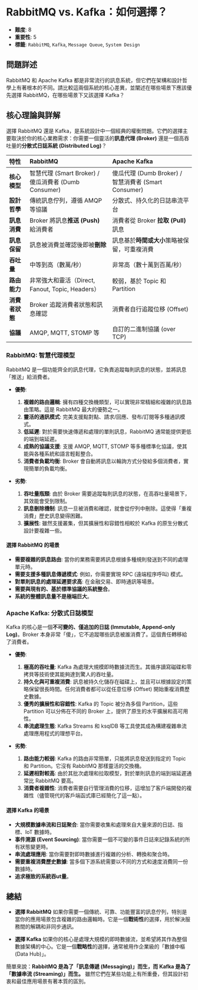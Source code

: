 # RabbitMQ vs. Kafka：如何選擇？

- **難度**: 8
- **重要性**: 5
- **標籤**: `RabbitMQ`, `Kafka`, `Message Queue`, `System Design`

## 問題詳述

RabbitMQ 和 Apache Kafka 都是非常流行的訊息系統，但它們在架構和設計哲學上有著根本的不同。請比較這兩個系統的核心差異，並闡述在哪些場景下應該優先選擇 RabbitMQ，在哪些場景下又該選擇 Kafka？

## 核心理論與詳解

選擇 RabbitMQ 還是 Kafka，是系統設計中一個經典的權衡問題。它們的選擇主要取決於你的核心業務需求：你需要一個靈活的**訊息代理 (Broker)** 還是一個高吞吐量的**分散式日誌系統 (Distributed Log)**？

| 特性 | RabbitMQ | Apache Kafka |
| :--- | :--- | :--- |
| **核心模型** | 智慧代理 (Smart Broker) / 傻瓜消費者 (Dumb Consumer) | 傻瓜代理 (Dumb Broker) / 智慧消費者 (Smart Consumer) |
| **設計哲學** | 傳統訊息佇列，遵循 AMQP 等協議 | 分散式、持久化的日誌串流平台 |
| **訊息消費** | Broker 將訊息**推送 (Push)** 給消費者 | 消費者從 Broker **拉取 (Pull)** 訊息 |
| **訊息保留** | 訊息被消費並確認後即被**刪除** | 訊息基於**時間或大小**策略被保留，可重複消費 |
| **吞吐量** | 中等到高（數萬/秒） | 非常高（數十萬到百萬/秒） |
| **路由能力** | 非常強大和靈活（Direct, Fanout, Topic, Headers） | 較弱，基於 Topic 和 Partition |
| **消費者狀態** | Broker 追蹤消費者狀態和訊息確認 | 消費者自行追蹤位移 (Offset) |
| **協議** | AMQP, MQTT, STOMP 等 | 自訂的二進制協議 (over TCP) |

### RabbitMQ: 智慧代理模型

RabbitMQ 是一個功能齊全的訊息代理，它負責追蹤每則訊息的狀態，並將訊息「推送」給消費者。

- **優勢**:
  1. **複雜的路由邏輯**: 擁有四種交換機類型，可以實現非常精細和複雜的訊息路由策略。這是 RabbitMQ 最大的優勢之一。
  2. **靈活的通訊模式**: 完美支援點對點、請求/回應、發布/訂閱等多種通訊模式。
  3. **低延遲**: 對於需要快速傳遞和處理的單則訊息，RabbitMQ 通常能提供更低的端到端延遲。
  4. **成熟的協議支援**: 支援 AMQP, MQTT, STOMP 等多種標準化協議，使其能與各種系統和語言輕鬆整合。
  5. **消費者負載均衡**: Broker 會自動將訊息以輪詢方式分發給多個消費者，實現簡單的負載均衡。

- **劣勢**:
  1. **吞吐量瓶頸**: 由於 Broker 需要追蹤每則訊息的狀態，在高吞吐量場景下，其效能會受到限制。
  2. **訊息刪除機制**: 訊息一旦被消費和確認，就會從佇列中刪除。這使得「重複消費」歷史訊息變得困難。
  3. **擴展性**: 雖然支援叢集，但其擴展性和容錯性相較於 Kafka 的原生分散式設計要複雜一些。

#### 選擇 RabbitMQ 的場景

- **需要複雜的訊息路由**: 當你的業務需要將訊息根據多種規則發送到不同的處理單元時。
- **需要支援多種訊息傳遞模式**: 例如，你需要實現 RPC (遠端程序呼叫) 模式。
- **對單則訊息的處理延遲要求高**: 在金融交易、即時通訊等場景。
- **需要與現有的、基於標準協議的系統整合**。
- **系統的整體訊息量不是極端巨大**。

### Apache Kafka: 分散式日誌模型

Kafka 的核心是一個**不可變的、僅追加的日誌 (Immutable, Append-only Log)**。Broker 本身非常「傻」，它不追蹤哪些訊息被誰消費了。這個責任轉移給了消費者。

- **優勢**:
  1. **極高的吞吐量**: Kafka 為處理大規模即時數據流而生。其循序讀寫磁碟和零拷貝等技術使其能夠達到驚人的吞吐量。
  2. **持久化與可重複消費**: 訊息被持久化儲存在磁碟上，並且可以根據設定的策略保留很長時間。任何消費者都可以從任意位移 (Offset) 開始重複消費歷史數據。
  3. **優秀的擴展性和容錯性**: Kafka 的 Topic 被分為多個 Partition，這些 Partition 可以分佈在不同的 Broker 上，提供了原生的水平擴展和高可用性。
  4. **串流處理生態**: Kafka Streams 和 ksqlDB 等工具使其成為構建複雜串流處理應用程式的理想平台。

- **劣勢**:
  1. **路由能力較弱**: Kafka 的路由非常簡單，只能將訊息發送到指定的 Topic 和 Partition。它沒有 RabbitMQ 那樣靈活的交換機。
  2. **延遲相對較高**: 由於其批次處理和拉取模型，對於單則訊息的端到端延遲通常比 RabbitMQ 要高。
  3. **消費者複雜性**: 消費者需要自行管理消費的位移，這增加了客戶端開發的複雜性（儘管現代的客戶端函式庫已經簡化了這一點）。

#### 選擇 Kafka 的場景

- **大規模數據串流和日誌聚合**: 當你需要收集和處理來自大量來源的日誌、指標、IoT 數據時。
- **事件溯源 (Event Sourcing)**: 當你需要一個不可變的事件日誌來記錄系統的所有狀態變更時。
- **串流處理應用**: 當你需要對即時數據進行複雜的分析、轉換和聚合時。
- **需要重複消費歷史數據**: 當多個下游系統需要以不同的方式和速度消費同一份數據時。
- **追求極致的系統吞ut量**。

## 總結

- **選擇 RabbitMQ** 如果你需要一個傳統、可靠、功能豐富的訊息佇列，特別是當你的應用場景包含複雜的路由邏輯時。它是一個**戰術性**的選擇，用於解決服務間的解耦和非同步通訊。

- **選擇 Kafka** 如果你的核心是處理大規模的即時數據流，並希望將其作為整個數據架構的中心。它是一個**戰略性**的選擇，通常被用作企業級的「數據中樞 (Data Hub)」。

簡單來說：**RabbitMQ 是為了「訊息傳遞 (Messaging)」而生，而 Kafka 是為了「數據串流 (Streaming)」而生。** 雖然它們在某些功能上有所重疊，但其設計初衷和最佳應用場景有著本質的區別。
